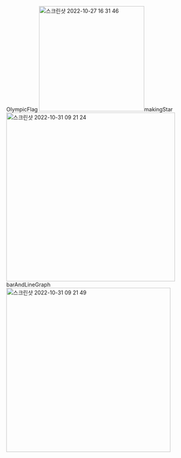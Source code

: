 OlympicFlag
<img width="277" alt="스크린샷 2022-10-27 16 31 46" src="https://user-images.githubusercontent.com/67450169/198911600-598c21a4-4729-47c0-a2bc-2a9ec68f0a46.png">makingStar
<img width="444" alt="스크린샷 2022-10-31 09 21 24" src="https://user-images.githubusercontent.com/67450169/198911593-10578186-3f96-4fa2-b8a1-bb1fc64936e4.png">barAndLineGraph
<img width="432" alt="스크린샷 2022-10-31 09 21 49" src="https://user-images.githubusercontent.com/67450169/198911584-b518ea8b-f118-4c8c-8e83-0dc3ee5013e9.png">
